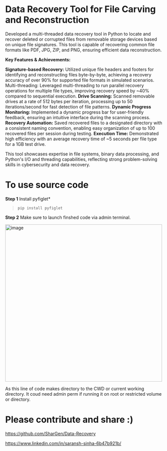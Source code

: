 # Data Recovery Tool for File Carving and Reconstruction
Developed a multi-threaded data recovery tool in Python to locate and recover deleted or corrupted files from removable storage devices based on unique file signatures. This tool is capable of recovering common file formats like PDF, JPG, ZIP, and PNG, ensuring efficient data reconstruction.

**Key Features & Achievements:**

**Signature-based Recovery:** Utilized unique file headers and footers for identifying and reconstructing files byte-by-byte, achieving a recovery accuracy of over 90% for supported file formats in simulated scenarios.
Multi-threading: Leveraged multi-threading to run parallel recovery operations for multiple file types, improving recovery speed by ~40% compared to sequential execution.
**Drive Scanning:** Scanned removable drives at a rate of 512 bytes per iteration, processing up to 50 iterations/second for fast detection of file patterns.
**Dynamic Progress Monitoring:** Implemented a dynamic progress bar for user-friendly feedback, ensuring an intuitive interface during the scanning process.
**Recovery Automation:** Saved recovered files to a designated directory with a consistent naming convention, enabling easy organization of up to 100 recovered files per session during testing.
**Execution Time:** Demonstrated high efficiency with an average recovery time of ~5 seconds per file type for a 1GB test drive.

This tool showcases expertise in file systems, binary data processing, and Python's I/O and threading capabilities, reflecting strong problem-solving skills in cybersecurity and data recovery.

# To use source code

**Step 1**
Install pyfiglet*
>```pip install pyfiglet```

**Step 2**
Make sure to launch finshed code via admin terminal.

<img width="500" alt="image" src="https://user-images.githubusercontent.com/74583970/216753507-8ba39b5e-e94f-4842-823c-64a67626b92f.png">

As this line of code makes directory to the CWD or current working directory. It coud need admin perm if running it on root or restricted volume or directory.

# Please contribute and share :)

https://github.com/SharGen/Data-Recovery

https://www.linkedin.com/in/saransh-sinha-6b47b921b/
